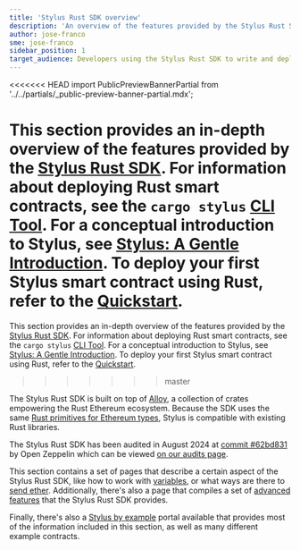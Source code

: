 ```yaml
---
title: 'Stylus Rust SDK overview'
description: 'An overview of the features provided by the Stylus Rust SDK'
author: jose-franco
sme: jose-franco
sidebar_position: 1
target_audience: Developers using the Stylus Rust SDK to write and deploy smart contracts.
---
```


<<<<<<< HEAD
import PublicPreviewBannerPartial from '../../partials/\_public-preview-banner-partial.mdx';

<PublicPreviewBannerPartial />

# This section provides an in-depth overview of the features provided by the [Stylus Rust SDK](https://github.com/OffchainLabs/stylus-sdk-rs). For information about deploying Rust smart contracts, see the `cargo stylus` [CLI Tool](https://github.com/OffchainLabs/cargo-stylus). For a conceptual introduction to Stylus, see [Stylus: A Gentle Introduction](../stylus-gentle-introduction.md). To deploy your first Stylus smart contract using Rust, refer to the [Quickstart](../stylus-quickstart.md).

This section provides an in-depth overview of the features provided by the [Stylus Rust SDK](https://github.com/OffchainLabs/stylus-sdk-rs). For information about deploying Rust smart contracts, see the `cargo stylus` [CLI Tool](https://github.com/OffchainLabs/cargo-stylus). For a conceptual introduction to Stylus, see [Stylus: A Gentle Introduction](../gentle-introduction.mdx). To deploy your first Stylus smart contract using Rust, refer to the [Quickstart](../quickstart.mdx).

> > > > > > > master

The Stylus Rust SDK is built on top of [Alloy](https://www.paradigm.xyz/2023/06/alloy), a collection of crates empowering the Rust Ethereum ecosystem. Because the SDK uses the same [Rust primitives for Ethereum types](https://docs.rs/alloy-primitives/latest/alloy_primitives/), Stylus is compatible with existing Rust libraries.

The Stylus Rust SDK has been audited in August 2024 at [commit #62bd831](https://github.com/OffchainLabs/stylus-sdk-rs/tree/62bd8318c7f3ab5be954cbc264f85bf2ba3f4b06) by Open Zeppelin which can be viewed [on our audits page](audit-reports.mdx).

This section contains a set of pages that describe a certain aspect of the Stylus Rust SDK, like how to work with [variables](/stylus-by-example/basic_examples/variables.mdx), or what ways are there to [send ether](/stylus-by-example/basic_examples/sending_ether.mdx). Additionally, there's also a page that compiles a set of [advanced features](/stylus/reference/rust-sdk-guide.md) that the Stylus Rust SDK provides.

Finally, there's also a [Stylus by example](https://stylus-by-example.org) portal available that provides most of the information included in this section, as well as many different example contracts.
